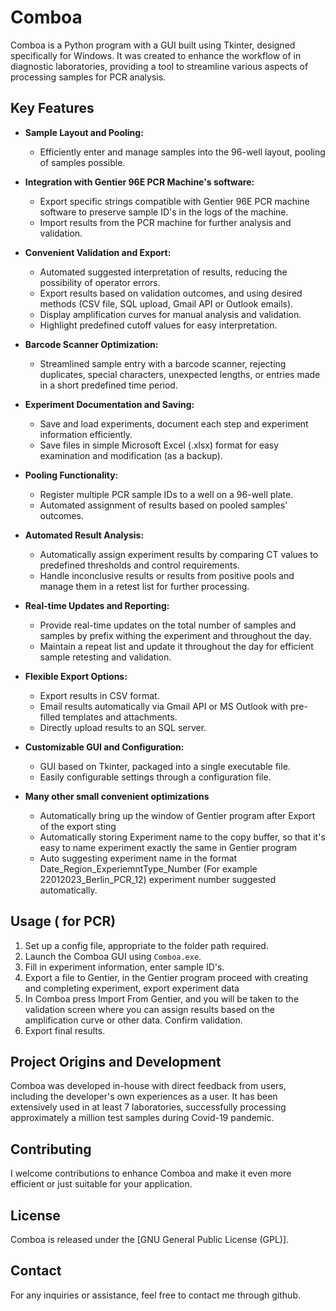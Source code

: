 # Comboa

Comboa is a Python program with a GUI built using Tkinter, designed specifically for Windows. It was created to enhance the workflow of in diagnostic laboratories, providing a tool to streamline various aspects of  processing samples for PCR analysis.

## Key Features

- **Sample Layout and Pooling:**
  - Efficiently enter and manage samples into the 96-well layout, pooling of samples possible.

- **Integration with Gentier 96E PCR Machine's software:**
  - Export specific strings compatible with Gentier 96E PCR machine software to preserve sample ID's in the logs of the machine.
  - Import results from the PCR machine for further analysis and validation.

- **Convenient Validation and Export:**
  - Automated suggested interpretation of results, reducing the possibility of operator errors.
  - Export results based on validation outcomes, and using desired methods (CSV file, SQL upload, Gmail API or Outlook emails).
  - Display amplification curves for manual analysis and validation.
  - Highlight predefined cutoff values for easy interpretation.

- **Barcode Scanner Optimization:**
  - Streamlined sample entry with a barcode scanner, rejecting duplicates, special characters, unexpected lengths, or entries made in a short predefined time period.

- **Experiment Documentation and Saving:**
  - Save and load experiments, document each step and experiment information efficiently.
  - Save files in simple Microsoft Excel (.xlsx) format for easy examination and modification (as a backup).

- **Pooling Functionality:**
  - Register multiple PCR sample IDs to a well on a 96-well plate.
  - Automated assignment of results based on pooled samples' outcomes.

- **Automated Result Analysis:**
  - Automatically assign experiment results by comparing CT values to predefined thresholds and control requirements.
  - Handle inconclusive results or results from positive pools and manage them in a retest list for further processing.

- **Real-time Updates and Reporting:**
  - Provide real-time updates on the total number of samples and samples by prefix withing the experiment and throughout the day.
  - Maintain a repeat list and update it throughout the day for efficient sample retesting and validation.

- **Flexible Export Options:**
  - Export results in CSV format.
  - Email results automatically via Gmail API or MS Outlook with pre-filled templates and attachments.
  - Directly upload results to an SQL server.

- **Customizable GUI and Configuration:**
  - GUI based on Tkinter, packaged into a single executable file.
  - Easily configurable settings through a configuration file.
- **Many other small convenient optimizations**
  - Automatically bring up the window of Gentier program after Export of the export sting
  - Automatically storing Experiment name to the copy buffer, so that it's easy to name experiment exactly the same in Gentier program
  - Auto suggesting experiment name in the format Date_Region_ExperiemntType_Number (For example 22012023_Berlin_PCR_12) experiment number suggested automatically.

## Usage ( for PCR)

1. Set up a config file, appropriate to the folder path required.
2. Launch the Comboa GUI using `Comboa.exe`.
3. Fill in experiment information, enter sample ID's.
4. Export a file to Gentier, in the Gentier program proceed with creating and completing experiment, export experiment data
5. In Comboa press Import From Gentier, and you will be taken to the validation screen where you can assign results based on the amplification curve or other data. Confirm validation.
6. Export final results.

## Project Origins and Development

Comboa was developed in-house with direct feedback from users, including the developer's own experiences as a user. It has been extensively used in at least 7 laboratories, successfully processing approximately a million test samples during Covid-19 pandemic.

## Contributing

I welcome contributions to enhance Comboa and make it even more efficient or just suitable for your application.

## License

Comboa is released under the [GNU General Public License (GPL)].

## Contact

For any inquiries or assistance, feel free to contact me through github.
